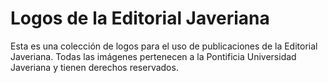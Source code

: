 # Logos de la Editorial Javeriana

Esta es una colección de logos para el uso de publicaciones de la Editorial Javeriana. Todas las imágenes pertenecen a la Pontificia Universidad Javeriana y tienen derechos reservados.
